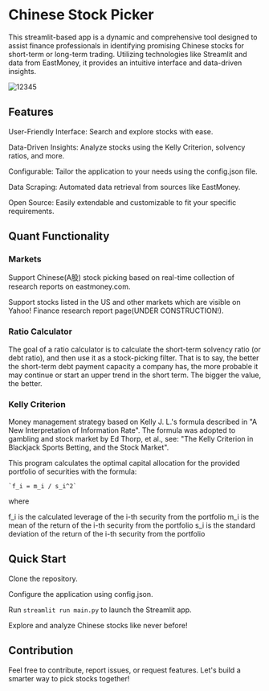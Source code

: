 # Chinese Stock Picker

This streamlit-based app is a dynamic and comprehensive tool designed to assist finance professionals in identifying promising Chinese stocks for short-term or long-term trading. Utilizing technologies like Streamlit and data from EastMoney, it provides an intuitive interface and data-driven insights.


![12345](https://github.com/qingxuantang/Chinese_stock_picker/assets/18418339/db58044a-501d-44a0-8ae0-c41be64c8ced)


## Features

<bold>User-Friendly Interface:</bold> Search and explore stocks with ease.

Data-Driven Insights: Analyze stocks using the Kelly Criterion, solvency ratios, and more.

Configurable: Tailor the application to your needs using the config.json file.

Data Scraping: Automated data retrieval from sources like EastMoney.

Open Source: Easily extendable and customizable to fit your specific requirements.

## Quant Functionality

### Markets

Support Chinese(A股) stock picking based on real-time collection of research reports on eastmoney.com.

Support stocks listed in the US and other markets which are visible on Yahoo! Finance research report page(UNDER CONSTRUCTION!).

### Ratio Calculator

The goal of a ratio calculator is to calculate the short-term solvency ratio (or debt ratio), and then use it as a stock-picking filter. That is to say, the better the short-term debt payment capacity a company has, the more probable it may continue or start an upper trend in the short term. The bigger the value, the better.

### Kelly Criterion

Money management strategy based on Kelly J. L.'s formula described in "A New Interpretation of Information Rate". The formula was adopted to gambling and stock market by Ed Thorp, et al., see: "The Kelly Criterion in Blackjack Sports Betting, and the Stock Market".

This program calculates the optimal capital allocation for the provided portfolio of securities with the formula:

    `f_i = m_i / s_i^2`
where

f_i is the calculated leverage of the i-th security from the portfolio
m_i is the mean of the return of the i-th security from the portfolio
s_i is the standard deviation of the return of the i-th security from the portfolio

## Quick Start

Clone the repository.

Configure the application using config.json.

Run <code>streamlit run main.py</code> to launch the Streamlit app.

Explore and analyze Chinese stocks like never before!

## Contribution

Feel free to contribute, report issues, or request features. Let's build a smarter way to pick stocks together!
